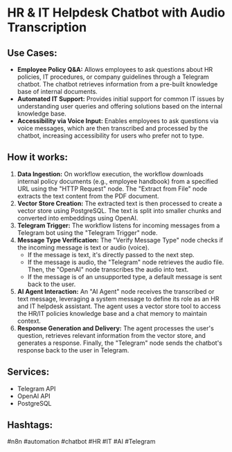 # HR & IT Helpdesk Chatbot with Audio Transcription

## Use Cases:

- **Employee Policy Q&A:** Allows employees to ask questions about HR policies, IT procedures, or company guidelines through a Telegram chatbot. The chatbot retrieves information from a pre-built knowledge base of internal documents.
- **Automated IT Support:** Provides initial support for common IT issues by understanding user queries and offering solutions based on the internal knowledge base.
- **Accessibility via Voice Input:** Enables employees to ask questions via voice messages, which are then transcribed and processed by the chatbot, increasing accessibility for users who prefer not to type.

## How it works:

1.  **Data Ingestion:** On workflow execution, the workflow downloads internal policy documents (e.g., employee handbook) from a specified URL using the "HTTP Request" node.  The "Extract from File" node extracts the text content from the PDF document.
2.  **Vector Store Creation:** The extracted text is then processed to create a vector store using PostgreSQL. The text is split into smaller chunks and converted into embeddings using OpenAI.
3.  **Telegram Trigger:** The workflow listens for incoming messages from a Telegram bot using the "Telegram Trigger" node.
4.  **Message Type Verification:** The "Verify Message Type" node checks if the incoming message is text or audio (voice).
    *   If the message is text, it's directly passed to the next step.
    *   If the message is audio, the "Telegram" node retrieves the audio file. Then, the "OpenAI" node transcribes the audio into text.
    *   If the message is of an unsupported type, a default message is sent back to the user.
5.  **AI Agent Interaction:** An "AI Agent" node receives the transcribed or text message, leveraging a system message to define its role as an HR and IT helpdesk assistant.  The agent uses a vector store tool to access the HR/IT policies knowledge base and a chat memory to maintain context.
6.  **Response Generation and Delivery:** The agent processes the user's question, retrieves relevant information from the vector store, and generates a response.  Finally, the "Telegram" node sends the chatbot's response back to the user in Telegram.

## Services:

*   Telegram API
*   OpenAI API
*   PostgreSQL

## Hashtags:

#n8n #automation #chatbot #HR #IT #AI #Telegram
